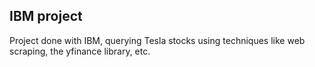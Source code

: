 ## IBM project 


Project done with IBM, querying Tesla stocks using techniques like web scraping, the yfinance library, etc.
